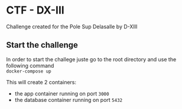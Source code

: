 # CTF - DX-III  

Challenge created for the Pole Sup Delasalle by D-XIII  

## Start the challenge  

In order to start the challege juste go to the root directory and use the following command  
`docker-compose up`  

This will create 2 containers:  
- the app container running on port `3000`  
- the database container running on port `5432`
